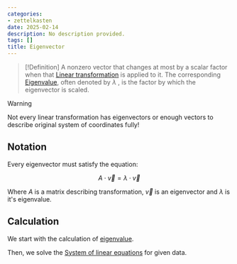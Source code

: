 ```yaml
---
categories:
- zettelkasten
date: 2025-02-14
description: No description provided.
tags: []
title: Eigenvector
---
```


> [!Definition]
A nonzero vector that changes at most by a scalar factor when that [Linear transformation](Linear%20transformation.md) is applied to it. The corresponding [Eigenvalue](Eigenvalue.md), often denoted by $\lambda$ , is the factor by which the eigenvector is scaled.

> [!Warning]
Not every linear transformation has eigenvectors or enough vectors to describe original system of coordinates fully!

## Notation

Every eigenvector must satisfy the equation:

$$A\cdot \vec{v} = \lambda \cdot \vec{v}$$

Where $A$ is a matrix describing transformation, $\vec{v}$ is an eigenvector and $\lambda$ is it's eigenvalue.

## Calculation

We start with the calculation of [eigenvalue](Eigenvalue.md#Calculation).

Then, we solve the [System of linear equations](System%20of%20linear%20equations.md) for given data.